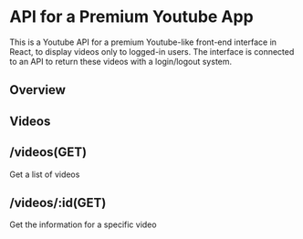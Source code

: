 # API for a Premium Youtube App

This is a Youtube API for a premium Youtube-like front-end interface in React, to display videos only to logged-in users.
The interface is connected to an API to return these videos with a login/logout system.

## Overview

## Videos

## /videos(GET)

Get a list of videos

## /videos/:id(GET)

Get the information for a specific video
